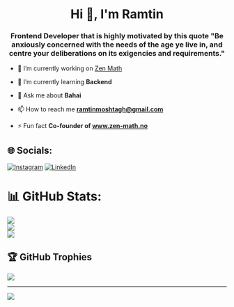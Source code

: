 <h1 align="center">Hi 👋, I'm Ramtin</h1>
<h3 align="center">Frontend Developer that is highly motivated by this quote "Be anxiously concerned with the needs of the age ye live in, and centre your deliberations on its exigencies and requirements."</h3>

- 🔭 I’m currently working on [Zen Math](www.zen-math.no)

- 🌱 I’m currently learning **Backend**

- 💬 Ask me about **Bahai**

- 📫 How to reach me **ramtinmoshtagh@gmail.com**

- ⚡ Fun fact **Co-founder of www.zen-math.no**


## 🌐 Socials:
[![Instagram](https://img.shields.io/badge/Instagram-%23E4405F.svg?logo=Instagram&logoColor=white)](https://instagram.com/ramtinmoshtagh) [![LinkedIn](https://img.shields.io/badge/LinkedIn-%230077B5.svg?logo=linkedin&logoColor=white)]([https://linkedin.com/in/ramtinmoshtagh](https://www.linkedin.com/in/ramtin-moshtagh-4817a712a/)) 


# 📊 GitHub Stats:
![](https://github-readme-stats.vercel.app/api?username=RamtinMoshtagh&theme=dark&hide_border=false&include_all_commits=false&count_private=false)<br/>
![](https://github-readme-streak-stats.herokuapp.com/?user=RamtinMoshtagh&theme=dark&hide_border=false)<br/>
![](https://github-readme-stats.vercel.app/api/top-langs/?username=RamtinMoshtagh&theme=dark&hide_border=false&include_all_commits=false&count_private=false&layout=compact)

## 🏆 GitHub Trophies
![](https://github-profile-trophy.vercel.app/?username=RamtinMoshtagh&theme=radical&no-frame=false&no-bg=true&margin-w=4)

---
[![](https://visitcount.itsvg.in/api?id=RamtinMoshtagh&icon=0&color=0)](https://visitcount.itsvg.in)

<!-- Proudly created with GPRM ( https://gprm.itsvg.in ) -->

